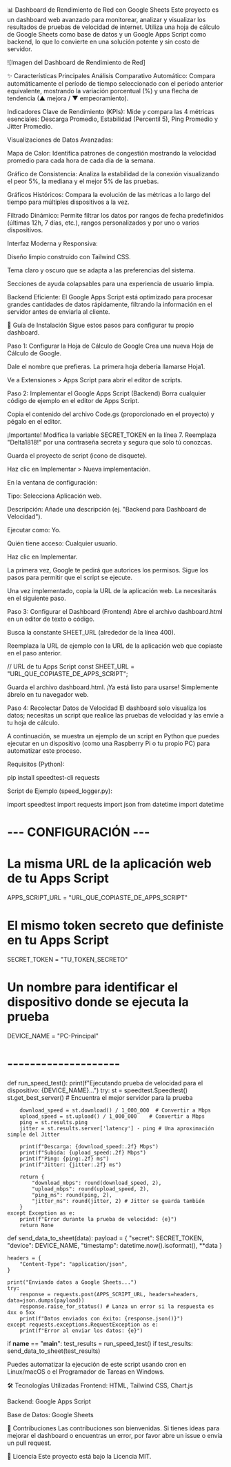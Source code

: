 📊 Dashboard de Rendimiento de Red con Google Sheets
Este proyecto es un dashboard web avanzado para monitorear, analizar y visualizar los resultados de pruebas de velocidad de internet. Utiliza una hoja de cálculo de Google Sheets como base de datos y un Google Apps Script como backend, lo que lo convierte en una solución potente y sin costo de servidor.

![Imagen del Dashboard de Rendimiento de Red]

✨ Características Principales
Análisis Comparativo Automático: Compara automáticamente el período de tiempo seleccionado con el período anterior equivalente, mostrando la variación porcentual (%) y una flecha de tendencia (▲ mejora / ▼ empeoramiento).

Indicadores Clave de Rendimiento (KPIs): Mide y compara las 4 métricas esenciales: Descarga Promedio, Estabilidad (Percentil 5), Ping Promedio y Jitter Promedio.

Visualizaciones de Datos Avanzadas:

Mapa de Calor: Identifica patrones de congestión mostrando la velocidad promedio para cada hora de cada día de la semana.

Gráfico de Consistencia: Analiza la estabilidad de la conexión visualizando el peor 5%, la mediana y el mejor 5% de las pruebas.

Gráficos Históricos: Compara la evolución de las métricas a lo largo del tiempo para múltiples dispositivos a la vez.

Filtrado Dinámico: Permite filtrar los datos por rangos de fecha predefinidos (últimas 12h, 7 días, etc.), rangos personalizados y por uno o varios dispositivos.

Interfaz Moderna y Responsiva:

Diseño limpio construido con Tailwind CSS.

Tema claro y oscuro que se adapta a las preferencias del sistema.

Secciones de ayuda colapsables para una experiencia de usuario limpia.

Backend Eficiente: El Google Apps Script está optimizado para procesar grandes cantidades de datos rápidamente, filtrando la información en el servidor antes de enviarla al cliente.

🚀 Guía de Instalación
Sigue estos pasos para configurar tu propio dashboard.

Paso 1: Configurar la Hoja de Cálculo de Google
Crea una nueva Hoja de Cálculo de Google.

Dale el nombre que prefieras. La primera hoja debería llamarse Hoja1.

Ve a Extensiones > Apps Script para abrir el editor de scripts.

Paso 2: Implementar el Google Apps Script (Backend)
Borra cualquier código de ejemplo en el editor de Apps Script.

Copia el contenido del archivo Code.gs (proporcionado en el proyecto) y pégalo en el editor.

¡Importante! Modifica la variable SECRET_TOKEN en la línea 7. Reemplaza "Delta1818!" por una contraseña secreta y segura que solo tú conozcas.

Guarda el proyecto de script (icono de disquete).

Haz clic en Implementar > Nueva implementación.

En la ventana de configuración:

Tipo: Selecciona Aplicación web.

Descripción: Añade una descripción (ej. "Backend para Dashboard de Velocidad").

Ejecutar como: Yo.

Quién tiene acceso: Cualquier usuario.

Haz clic en Implementar.

La primera vez, Google te pedirá que autorices los permisos. Sigue los pasos para permitir que el script se ejecute.

Una vez implementado, copia la URL de la aplicación web. La necesitarás en el siguiente paso.

Paso 3: Configurar el Dashboard (Frontend)
Abre el archivo dashboard.html en un editor de texto o código.

Busca la constante SHEET_URL (alrededor de la línea 400).

Reemplaza la URL de ejemplo con la URL de la aplicación web que copiaste en el paso anterior.

// URL de tu Apps Script
const SHEET_URL = "URL_QUE_COPIASTE_DE_APPS_SCRIPT";

Guarda el archivo dashboard.html. ¡Ya está listo para usarse! Simplemente ábrelo en tu navegador web.

Paso 4: Recolectar Datos de Velocidad
El dashboard solo visualiza los datos; necesitas un script que realice las pruebas de velocidad y las envíe a tu hoja de cálculo.

A continuación, se muestra un ejemplo de un script en Python que puedes ejecutar en un dispositivo (como una Raspberry Pi o tu propio PC) para automatizar este proceso.

Requisitos (Python):

pip install speedtest-cli requests

Script de Ejemplo (speed_logger.py):

import speedtest
import requests
import json
from datetime import datetime

# --- CONFIGURACIÓN ---
# La misma URL de la aplicación web de tu Apps Script
APPS_SCRIPT_URL = "URL_QUE_COPIASTE_DE_APPS_SCRIPT"

# El mismo token secreto que definiste en tu Apps Script
SECRET_TOKEN = "TU_TOKEN_SECRETO"

# Un nombre para identificar el dispositivo donde se ejecuta la prueba
DEVICE_NAME = "PC-Principal"
# --------------------

def run_speed_test():
    print(f"Ejecutando prueba de velocidad para el dispositivo: {DEVICE_NAME}...")
    try:
        st = speedtest.Speedtest()
        st.get_best_server() # Encuentra el mejor servidor para la prueba
        
        download_speed = st.download() / 1_000_000  # Convertir a Mbps
        upload_speed = st.upload() / 1_000_000    # Convertir a Mbps
        ping = st.results.ping
        jitter = st.results.server['latency'] - ping # Una aproximación simple del Jitter

        print(f"Descarga: {download_speed:.2f} Mbps")
        print(f"Subida: {upload_speed:.2f} Mbps")
        print(f"Ping: {ping:.2f} ms")
        print(f"Jitter: {jitter:.2f} ms")

        return {
            "download_mbps": round(download_speed, 2),
            "upload_mbps": round(upload_speed, 2),
            "ping_ms": round(ping, 2),
            "jitter_ms": round(jitter, 2) # Jitter se guarda también
        }
    except Exception as e:
        print(f"Error durante la prueba de velocidad: {e}")
        return None

def send_data_to_sheet(data):
    payload = {
        "secret": SECRET_TOKEN,
        "device": DEVICE_NAME,
        "timestamp": datetime.now().isoformat(),
        **data
    }
    
    headers = {
        "Content-Type": "application/json",
    }
    
    print("Enviando datos a Google Sheets...")
    try:
        response = requests.post(APPS_SCRIPT_URL, headers=headers, data=json.dumps(payload))
        response.raise_for_status() # Lanza un error si la respuesta es 4xx o 5xx
        print(f"Datos enviados con éxito: {response.json()}")
    except requests.exceptions.RequestException as e:
        print(f"Error al enviar los datos: {e}")

if __name__ == "__main__":
    test_results = run_speed_test()
    if test_results:
        send_data_to_sheet(test_results)

Puedes automatizar la ejecución de este script usando cron en Linux/macOS o el Programador de Tareas en Windows.

🛠️ Tecnologías Utilizadas
Frontend: HTML, Tailwind CSS, Chart.js

Backend: Google Apps Script

Base de Datos: Google Sheets

🤝 Contribuciones
Las contribuciones son bienvenidas. Si tienes ideas para mejorar el dashboard o encuentras un error, por favor abre un issue o envía un pull request.

📄 Licencia
Este proyecto está bajo la Licencia MIT.